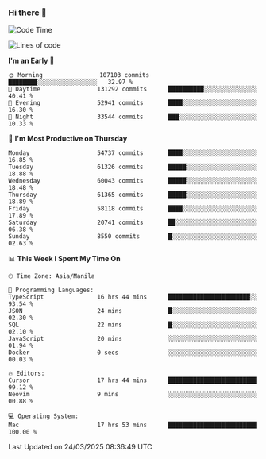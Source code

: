 ### Hi there 👋

<!--START_SECTION:waka-->
![Code Time](http://img.shields.io/badge/Code%20Time-5%2C955%20hrs%2057%20mins-blue)

![Lines of code](https://img.shields.io/badge/From%20Hello%20World%20I%27ve%20Written-122.4%20million%20lines%20of%20code-blue)

**I'm an Early 🐤** 

```text
🌞 Morning                107103 commits      ████████░░░░░░░░░░░░░░░░░   32.97 % 
🌆 Daytime                131292 commits      ██████████░░░░░░░░░░░░░░░   40.41 % 
🌃 Evening                52941 commits       ████░░░░░░░░░░░░░░░░░░░░░   16.30 % 
🌙 Night                  33544 commits       ███░░░░░░░░░░░░░░░░░░░░░░   10.33 % 
```
📅 **I'm Most Productive on Thursday** 

```text
Monday                   54737 commits       ████░░░░░░░░░░░░░░░░░░░░░   16.85 % 
Tuesday                  61326 commits       █████░░░░░░░░░░░░░░░░░░░░   18.88 % 
Wednesday                60043 commits       █████░░░░░░░░░░░░░░░░░░░░   18.48 % 
Thursday                 61365 commits       █████░░░░░░░░░░░░░░░░░░░░   18.89 % 
Friday                   58118 commits       ████░░░░░░░░░░░░░░░░░░░░░   17.89 % 
Saturday                 20741 commits       ██░░░░░░░░░░░░░░░░░░░░░░░   06.38 % 
Sunday                   8550 commits        █░░░░░░░░░░░░░░░░░░░░░░░░   02.63 % 
```


📊 **This Week I Spent My Time On** 

```text
🕑︎ Time Zone: Asia/Manila

💬 Programming Languages: 
TypeScript               16 hrs 44 mins      ███████████████████████░░   93.54 % 
JSON                     24 mins             █░░░░░░░░░░░░░░░░░░░░░░░░   02.30 % 
SQL                      22 mins             █░░░░░░░░░░░░░░░░░░░░░░░░   02.10 % 
JavaScript               20 mins             ░░░░░░░░░░░░░░░░░░░░░░░░░   01.94 % 
Docker                   0 secs              ░░░░░░░░░░░░░░░░░░░░░░░░░   00.03 % 

🔥 Editors: 
Cursor                   17 hrs 44 mins      █████████████████████████   99.12 % 
Neovim                   9 mins              ░░░░░░░░░░░░░░░░░░░░░░░░░   00.88 % 

💻 Operating System: 
Mac                      17 hrs 53 mins      █████████████████████████   100.00 % 
```


 Last Updated on 24/03/2025 08:36:49 UTC
<!--END_SECTION:waka-->


<!--
**rad182/rad182** is a ✨ _special_ ✨ repository because its `README.md` (this file) appears on your GitHub profile.

Here are some ideas to get you started:

- 🔭 I’m currently working on ...
- 🌱 I’m currently learning ...
- 👯 I’m looking to collaborate on ...
- 🤔 I’m looking for help with ...
- 💬 Ask me about ...
- 📫 How to reach me: ...
- 😄 Pronouns: ...
- ⚡ Fun fact: ...
-->
